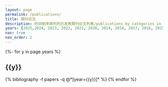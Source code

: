 ```yaml
---
layout: page
permalink: /publications/
title: 期刊论文
description: 时间倒序排列的已发表期刊论文列表/publications by categories in reversed chronological order. generated by jekyll-scholar.
years: [2025,2024, 2023, 2022, 2021, 2020, 2019, 2018, 2017, 2016, 2015]
nav: true
nav_order: 2
---
```


<!-- _pages/publications.md -->
<div class="publications">

{%- for y in page.years %}
  <h2 class="year">{{y}}</h2>
  {% bibliography -f papers -q @*[year={{y}}]* %}
{% endfor %}

</div>
